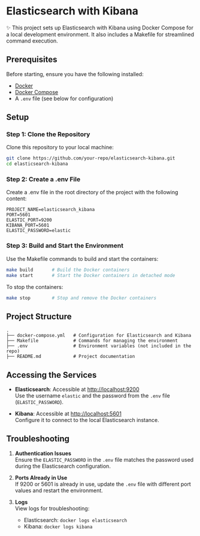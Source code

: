 # Elasticsearch with Kibana

✨ This project sets up Elasticsearch with Kibana using Docker Compose for a local development environment. It also includes a Makefile for streamlined command execution.

## Prerequisites

Before starting, ensure you have the following installed:

- [Docker](https://www.docker.com/get-started)
- [Docker Compose](https://docs.docker.com/compose/install/)
- A `.env` file (see below for configuration)

## Setup

### Step 1: Clone the Repository
Clone this repository to your local machine:
```bash
git clone https://github.com/your-repo/elasticsearch-kibana.git
cd elasticsearch-kibana
```

### Step 2: Create a .env File
Create a .env file in the root directory of the project with the following content:
```env
PROJECT_NAME=elasticsearch_kibana
PORT=5601
ELASTIC_PORT=9200
KIBANA_PORT=5601
ELASTIC_PASSWORD=elastic
```

### Step 3: Build and Start the Environment
Use the Makefile commands to build and start the containers:

```bash
make build       # Build the Docker containers
make start       # Start the Docker containers in detached mode
```

To stop the containers:

```bash
make stop        # Stop and remove the Docker containers
```

## Project Structure
```plaintext
.
├── docker-compose.yml   # Configuration for Elasticsearch and Kibana
├── Makefile             # Commands for managing the environment
├── .env                 # Environment variables (not included in the repo)
├── README.md            # Project documentation
```

## Accessing the Services
- **Elasticsearch**: Accessible at [http://localhost:9200](http://localhost:9200)  
  Use the username `elastic` and the password from the `.env` file (`ELASTIC_PASSWORD`).

- **Kibana**: Accessible at [http://localhost:5601](http://localhost:5601)  
  Configure it to connect to the local Elasticsearch instance.

## Troubleshooting
1. **Authentication Issues**  
   Ensure the `ELASTIC_PASSWORD` in the `.env` file matches the password used during the Elasticsearch configuration.

2. **Ports Already in Use**  
   If 9200 or 5601 is already in use, update the `.env` file with different port values and restart the environment.

3. **Logs**  
   View logs for troubleshooting:
   - Elasticsearch: `docker logs elasticsearch`
   - Kibana: `docker logs kibana`

